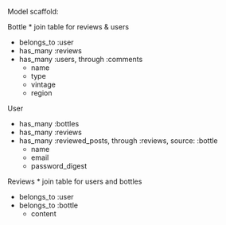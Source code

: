 Model scaffold:


Bottle    * join table for reviews & users
- belongs_to :user
- has_many :reviews
- has_many :users, through :comments
    - name
    - type
    - vintage
    - region



User
- has_many :bottles
- has_many :reviews
- has_many :reviewed_posts, through :reviews, source: :bottle
    - name
    - email
    - password_digest



Reviews  * join table for users and bottles
- belongs_to :user
- belongs_to :bottle
    - content